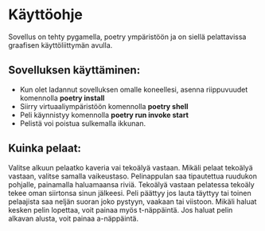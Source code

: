 # Käyttöohje
Sovellus on tehty pygamella, poetry ympäristöön ja on siellä pelattavissa graafisen käyttöliittymän avulla.

## Sovelluksen käyttäminen:
- Kun olet ladannut sovelluksen omalle koneellesi, asenna riippuvuudet komennolla **poetry install**
- Siirry virtuaaliympäristöön komennolla **poetry shell**
- Peli käynnistyy komennolla **poetry run invoke start**
- Pelistä voi poistua sulkemalla ikkunan.

## Kuinka pelaat:
Valitse alkuun pelaatko kaveria vai tekoälyä vastaan. Mikäli pelaat tekoälyä vastaan, valitse samalla vaikeustaso. Pelinappulan saa tipautettua ruudukon pohjalle, painamalla haluamaansa riviä. Tekoälyä vastaan pelatessa tekoäly tekee oman siirtonsa sinun jälkeesi. Peli päättyy jos lauta täyttyy tai toinen pelaajista saa neljän suoran joko pystyyn, vaakaan tai viistoon. Mikäli haluat kesken pelin lopettaa, voit painaa myös t-näppäintä. Jos haluat pelin alkavan alusta, voit painaa a-näppäintä.
